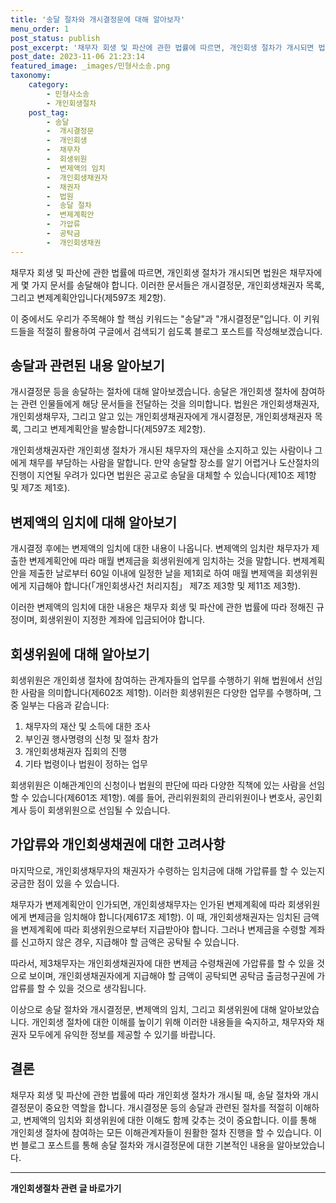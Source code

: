 ```yaml
---
title: '송달 절차와 개시결정문에 대해 알아보자'
menu_order: 1
post_status: publish
post_excerpt: '채무자 회생 및 파산에 관한 법률에 따르면, 개인회생 절차가 개시되면 법원은 채무자에게 몇 가지 문서를 송달해야 합니다. 이러한 문서들은 개시결정문, 개인회생채권자 목록, 그리고 변제계획안입니다 제597조 제2항 .'
post_date: 2023-11-06 21:23:14
featured_image: _images/민형사소송.png
taxonomy:
    category:
        - 민형사소송
        - 개인회생절차
    post_tag:
        - 송달
        -  개시결정문
        -  개인회생
        -  채무자
        -  회생위원
        -  변제액의 임치
        -  개인회생채권자
        -  채권자
        -  법원
        -  송달 절차
        -  변제계획안
        -  가압류
        -  공탁금
        -  개인회생채권
---
```



채무자 회생 및 파산에 관한 법률에 따르면, 개인회생 절차가 개시되면 법원은 채무자에게 몇 가지 문서를 송달해야 합니다. 이러한 문서들은 개시결정문, 개인회생채권자 목록, 그리고 변제계획안입니다(제597조 제2항).

이 중에서도 우리가 주목해야 할 핵심 키워드는 "송달"과 "개시결정문"입니다. 이 키워드들을 적절히 활용하여 구글에서 검색되기 쉽도록 블로그 포스트를 작성해보겠습니다.

## 송달과 관련된 내용 알아보기
개시결정문 등을 송달하는 절차에 대해 알아보겠습니다. 송달은 개인회생 절차에 참여하는 관련 인물들에게 해당 문서들을 전달하는 것을 의미합니다. 법원은 개인회생채권자, 개인회생채무자, 그리고 알고 있는 개인회생채권자에게 개시결정문, 개인회생채권자 목록, 그리고 변제계획안을 발송합니다(제597조 제2항).

개인회생채권자란 개인회생 절차가 개시된 채무자의 재산을 소지하고 있는 사람이나 그에게 채무를 부담하는 사람을 말합니다. 만약 송달할 장소를 알기 어렵거나 도산절차의 진행이 지연될 우려가 있다면 법원은 공고로 송달을 대체할 수 있습니다(제10조 제1항 및 제7조 제1호).

## 변제액의 임치에 대해 알아보기
개시결정 후에는 변제액의 임치에 대한 내용이 나옵니다. 변제액의 임치란 채무자가 제출한 변제계획안에 따라 매월 변제금을 회생위원에게 임치하는 것을 말합니다. 변제계획안을 제출한 날로부터 60일 이내에 일정한 날을 제1회로 하여 매월 변제액을 회생위원에게 지급해야 합니다(「개인회생사건 처리지침」 제7조 제3항 및 제11조 제3항).

이러한 변제액의 임치에 대한 내용은 채무자 회생 및 파산에 관한 법률에 따라 정해진 규정이며, 회생위원이 지정한 계좌에 입금되어야 합니다.

## 회생위원에 대해 알아보기
회생위원은 개인회생 절차에 참여하는 관계자들의 업무를 수행하기 위해 법원에서 선임한 사람을 의미합니다(제602조 제1항). 이러한 회생위원은 다양한 업무를 수행하며, 그 중 일부는 다음과 같습니다:

1. 채무자의 재산 및 소득에 대한 조사
2. 부인권 행사명령의 신청 및 절차 참가
3. 개인회생채권자 집회의 진행
4. 기타 법령이나 법원이 정하는 업무

회생위원은 이해관계인의 신청이나 법원의 판단에 따라 다양한 직책에 있는 사람을 선임할 수 있습니다(제601조 제1항). 예를 들어, 관리위원회의 관리위원이나 변호사, 공인회계사 등이 회생위원으로 선임될 수 있습니다.

## 가압류와 개인회생채권에 대한 고려사항
마지막으로, 개인회생채무자의 채권자가 수령하는 임치금에 대해 가압류를 할 수 있는지 궁금한 점이 있을 수 있습니다.

채무자가 변제계획안이 인가되면, 개인회생채무자는 인가된 변제계획에 따라 회생위원에게 변제금을 임치해야 합니다(제617조 제1항). 이 때, 개인회생채권자는 임치된 금액을 변제계획에 따라 회생위원으로부터 지급받아야 합니다. 그러나 변제금을 수령할 계좌를 신고하지 않은 경우, 지급해야 할 금액은 공탁될 수 있습니다.

따라서, 제3채무자는 개인회생채권자에 대한 변제금 수령채권에 가압류를 할 수 있을 것으로 보이며, 개인회생채권자에게 지급해야 할 금액이 공탁되면 공탁금 출금청구권에 가압류를 할 수 있을 것으로 생각됩니다.

이상으로 송달 절차와 개시결정문, 변제액의 임치, 그리고 회생위원에 대해 알아보았습니다. 개인회생 절차에 대한 이해를 높이기 위해 이러한 내용들을 숙지하고, 채무자와 채권자 모두에게 유익한 정보를 제공할 수 있기를 바랍니다.

## 결론
채무자 회생 및 파산에 관한 법률에 따라 개인회생 절차가 개시될 때, 송달 절차와 개시결정문이 중요한 역할을 합니다. 개시결정문 등의 송달과 관련된 절차를 적절히 이해하고, 변제액의 임치와 회생위원에 대한 이해도 함께 갖추는 것이 중요합니다. 이를 통해 개인회생 절차에 참여하는 모든 이해관계자들이 원활한 절차 진행을 할 수 있습니다. 이번 블로그 포스트를 통해 송달 절차와 개시결정문에 대한 기본적인 내용을 알아보았습니다.
<!-- wp:separator -->
<hr class="wp-block-separator has-alpha-channel-opacity"/>
<!-- /wp:separator -->

<!-- wp:group {"backgroundColor":"base","layout":{"type":"constrained"}} -->
<div class="wp-block-group has-base-background-color has-background"><!-- wp:paragraph {"align":"center","fontSize":"medium"} -->
<p class="has-text-align-center has-large-font-size"><strong>개인회생절차 관련 글 바로가기</strong></p>
<!-- /wp:paragraph -->


<!-- wp:latest-posts
{"categories":[{"id":14834,"count":19,"description":"","link":"https://uknowlaw.com/category/%ea%b0%9c%ec%9d%b8%ed%9a%8c%ec%83%9d%ec%a0%88%ec%b0%a8/","name":"개인회생절차","slug":"개인회생절차","taxonomy":"category","parent":0,"meta":[],"_links":{"self":[{"href":"https://uknowlaw.com/wp-json/wp/v2/categories/14834"}],"collection":[{"href":"https://uknowlaw.com/wp-json/wp/v2/categories"}],"about":[{"href":"https://uknowlaw.com/wp-json/wp/v2/taxonomies/category"}],"wp:post_type":[{"href":"https://uknowlaw.com/wp-json/wp/v2/posts?categories=14834"}],"curies":[{"name":"wp","href":"https://api.w.org/{rel}","templated":true}]}}],"postsToShow":100,"excerptLength":28,"postLayout":"grid","columns":2,"featuredImageAlign":"left","featuredImageSizeSlug":"large","fontSize":"small"} /--></div>
<!-- /wp:group -->